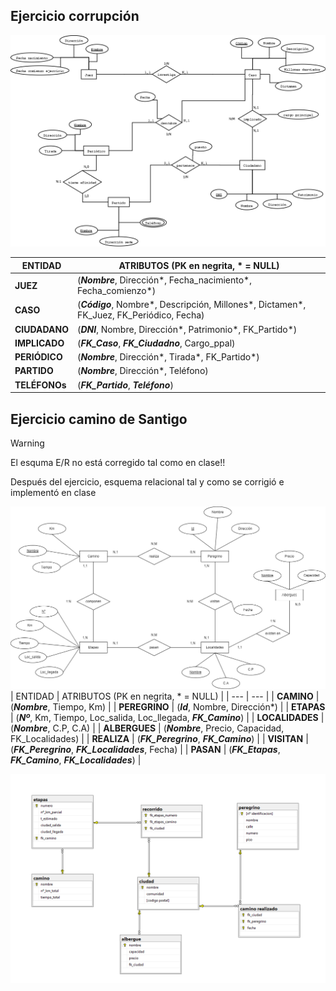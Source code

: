 ## Ejercicio corrupción
![Ejercicio corrupcion](https://github.com/13sauca13/PRG/blob/master/Recursos/Ejercicio%20corrupcion.png)

| ENTIDAD | ATRIBUTOS (PK en negrita, * = NULL) |
| --- | --- |
| **JUEZ** | (***Nombre***, Dirección*, Fecha_nacimiento*, Fecha_comienzo*) |
| **CASO** | (***Código***, Nombre*, Descripción, Millones*, Dictamen*, FK_Juez, FK_Periódico, Fecha) |
| **CIUDADANO** | (***DNI***, Nombre, Dirección*, Patrimonio*, FK_Partido*) |
| **IMPLICADO** | (***FK_Caso***, ***FK_Ciudadno***, Cargo_ppal) |
| **PERIÓDICO** | (***Nombre***, Dirección*, Tirada*, FK_Partido*) |
| **PARTIDO** | (***Nombre***, Dirección*, Teléfono) |
| **TELÉFONOs** | (***FK_Partido***, ***Teléfono***) |

## Ejercicio camino de Santigo
>[!WARNING]
>El esquma E/R no está corregido tal como en clase!!
>
>Después del ejercicio, esquema relacional tal y como se corrigió e implementó en clase


![Ejercicio camino de Santigo](https://github.com/13sauca13/PRG/blob/master/Recursos/Ejercicio%20camino%20de%20santiago.png)
| ENTIDAD | ATRIBUTOS (PK en negrita, * = NULL) |
| --- | --- |
| **CAMINO** | (***Nombre***, Tiempo, Km) |
| **PEREGRINO** | (***Id***, Nombre, Dirección*) |
| **ETAPAS** | (***Nº***, Km, Tiempo, Loc_salida, Loc_llegada, ***FK_Camino***) |
| **LOCALIDADES** | (***Nombre***, C.P, C.A) |
| **ALBERGUES** | (***Nombre***, Precio, Capacidad, FK_Localidades) |
| **REALIZA** | (***FK_Peregrino***, ***FK_Camino***) |
| **VISITAN** | (***FK_Peregrino***, ***FK_Localidades***, Fecha) |
| **PASAN** | (***FK_Etapas***, ***FK_Camino***, ***FK_Localidades***) |

![Relacional Camino de Santiago](https://github.com/13sauca13/PRG/blob/master/Recursos/Relacional%20Camino%20de%20Santiago.PNG)
